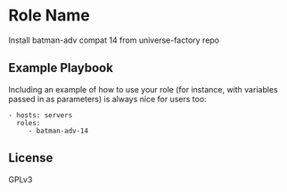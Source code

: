 Role Name
=========

Install batman-adv compat 14 from universe-factory repo


Example Playbook
----------------

Including an example of how to use your role (for instance, with variables passed in as parameters) is always nice for users too:

    - hosts: servers
      roles:
         - batman-adv-14

License
-------

GPLv3
